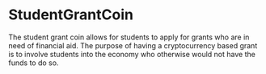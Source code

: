 # StudentGrantCoin
The student grant coin allows for students to apply for grants who are in need of financial aid. The purpose of having a cryptocurrency based grant is to involve students into the economy who otherwise would not have the funds to do so.  
